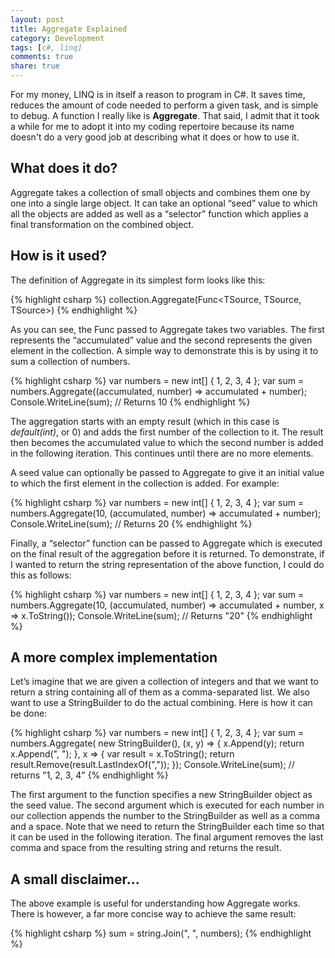 ```yaml
---
layout: post
title: Aggregate Explained
category: Development
tags: [c#, linq]
comments: true
share: true
---
```

For my money, LINQ is in itself a reason to program in C#. It saves time, reduces the amount of code needed to perform a given task, and is simple to debug. A function I really like is **Aggregate**. That said, I admit that it took a while for me to adopt it into my coding repertoire because its name doesn't do a very good job at describing what it does or how to use it.

## What does it do?

Aggregate takes a collection of small objects and combines them one by one into a single large object. It can take an optional “seed” value to which all the objects are added as well as a “selector” function which applies a final transformation on the combined object.

## How is it used?

The definition of Aggregate in its simplest form looks like this:

{% highlight csharp %}
collection.Aggregate(Func<TSource, TSource, TSource>)
{% endhighlight %}

As you can see, the Func passed to Aggregate takes two variables. The first represents the “accumulated” value and the second represents the given element in the collection. A simple way to demonstrate this is by using it to sum a collection of numbers.

{% highlight csharp %}
var numbers = new int[] { 1, 2, 3, 4 };
var sum = numbers.Aggregate((accumulated, number) => accumulated +
number);
Console.WriteLine(sum); // Returns 10
{% endhighlight %}

The aggregation starts with an empty result (which in this case is *default(int)*, or 0) and adds the first number of the collection to it. The result then becomes the accumulated value to which the second number is added in the following iteration. This continues until there are no more elements.

A seed value can optionally be passed to Aggregate to give it an initial value to which the first element in the collection is added. For example:

{% highlight csharp %}
var numbers = new int[] { 1, 2, 3, 4 };
var sum = numbers.Aggregate(10, (accumulated, number) => accumulated + number);
Console.WriteLine(sum); // Returns 20
{% endhighlight %}

Finally, a “selector” function can be passed to Aggregate which is executed on the final result of the aggregation before it is returned. To demonstrate, if I wanted to return the string representation of the above function, I could do this as follows:

{% highlight csharp %}
var numbers = new int[] { 1, 2, 3, 4 };
var sum = numbers.Aggregate(10, (accumulated, number) => accumulated + number, x => x.ToString());
Console.WriteLine(sum); // Returns "20"
{% endhighlight %}

## A more complex implementation

Let’s imagine that we are given a collection of integers and that we want to return a string containing all of them as a comma-separated list. We also want to use a StringBuilder to do the actual combining. Here is how it can be done:

{% highlight csharp %}
var numbers = new int[] { 1, 2, 3, 4 };
var sum = numbers.Aggregate(
    new StringBuilder(),
    (x, y) =>
    {
        x.Append(y);
        return x.Append(", ");
    },
    x =>
    {
        var result = x.ToString();
        return result.Remove(result.LastIndexOf(","));
    });
Console.WriteLine(sum); // returns "1, 2, 3, 4"
{% endhighlight %}

The first argument to the function specifies a new StringBuilder object as the seed value. The second argument which is executed for each number in our collection appends the number to the StringBuilder as well as a comma and a space. Note that we need to return the StringBuilder each time so that it can be used in the following iteration. The final argument removes the last comma and space from the resulting string and returns the result.

## A small disclaimer...

The above example is useful for understanding how Aggregate works. There is however, a far more concise way to achieve the same result:

{% highlight csharp %}
sum = string.Join(", ", numbers);
{% endhighlight %}

